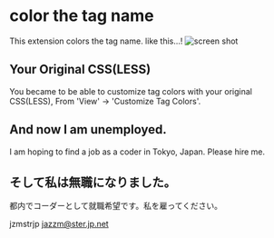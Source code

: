 # color the tag name
This extension colors the tag name.
like this...!
![screen shot](https://user-images.githubusercontent.com/26040158/32030162-276aae24-ba34-11e7-8bd3-727f378cdea4.jpg "screen shot")
## Your Original CSS(LESS)
You became to be able to customize tag colors with your original CSS(LESS), From 'View' -> 'Customize Tag Colors'.

## And now I am unemployed.
I am hoping to find a job as a coder in Tokyo, Japan. Please hire me.

## そして私は無職になりました。
都内でコーダーとして就職希望です。私を雇ってください。

jzmstrjp <jazzm@ster.jp.net>
